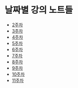 날짜별 강의 노트들
===
- [2주차](3.md)  
- [3주차](4.md)  
- [4주차](5.md)  
- [5주차](6.md)  
- [6주차](7.md)  
- [7주차](8.md)  
- [8주차](9.md)  
- [9주차](10.md)  
- [10주차](11.시험채점.md)  
- [11주차](12.md) 
